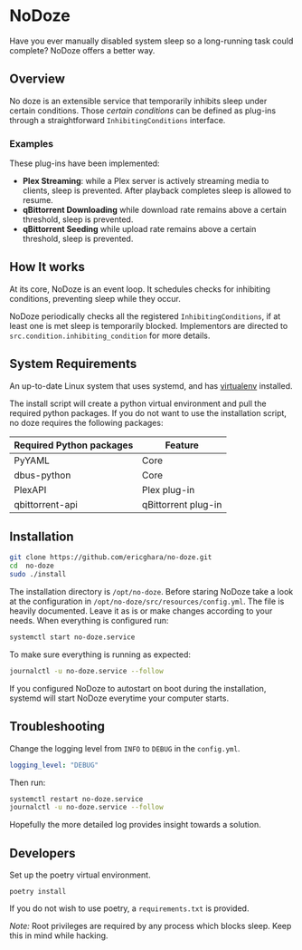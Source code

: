 # NoDoze

Have you ever manually disabled system sleep so a long-running task could complete?  NoDoze offers a better way.

## Overview

No doze is an extensible service that temporarily inhibits sleep under certain conditions. Those *certain conditions*
can be defined as plug-ins through a straightforward `InhibitingConditions` interface.

### Examples

These plug-ins have been implemented:

* **Plex Streaming**: while a Plex server is actively streaming media to clients, sleep is prevented. After playback
  completes sleep is allowed to resume.
* **qBittorrent Downloading** while download rate remains above a certain threshold, sleep is prevented.
* **qBittorrent Seeding** while upload rate remains above a certain threshold, sleep is prevented.

## How It works

At its core, NoDoze is an event loop. It schedules checks for inhibiting conditions, preventing sleep while they occur.  

NoDoze periodically checks all the registered `InhibitingConditions`, if at least one is met sleep is temporarily blocked.
Implementors are directed to `src.condition.inhibiting_condition` for more details.

## System Requirements

An up-to-date Linux system that uses systemd, and has [virtualenv](https://github.com/pypa/virtualenv) installed.  

The install script  will create a python virtual environment and pull the required python packages.
If you do not want to use the installation script, no doze requires the following packages: 

| Required Python packages | Feature             |
|--------------------------|---------------------|
| PyYAML                   | Core                |
| dbus-python              | Core                |
| PlexAPI                  | Plex plug-in        |
| qbittorrent-api          | qBittorrent plug-in |

## Installation

```bash
git clone https://github.com/ericghara/no-doze.git
cd  no-doze
sudo ./install
```

The installation directory is `/opt/no-doze`.  Before staring NoDoze take a look at the configuration in 
`/opt/no-doze/src/resources/config.yml`.  The file is heavily documented. Leave it as is or make changes according to your
needs.  When everything is configured run:
```bash
systemctl start no-doze.service
```

To make sure everything is running as expected:

```bash
journalctl -u no-doze.service --follow
```

If you configured NoDoze to autostart on boot during the installation, systemd will start NoDoze everytime your computer starts.

## Troubleshooting
Change the logging level from `INFO` to `DEBUG` in the `config.yml`.
```yaml
logging_level: "DEBUG"
```
Then run:
```bash
systemctl restart no-doze.service
journalctl -u no-doze.service --follow
```
Hopefully the more detailed log provides insight towards a solution.
## Developers

Set up the poetry virtual environment.
```
poetry install
```
If you do not wish to use poetry, a `requirements.txt` is provided.

*Note:* Root privileges are required by any process which blocks sleep.  Keep this in mind while hacking.



